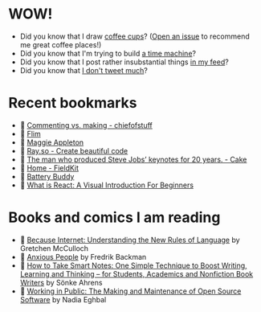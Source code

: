 # WOW!

- Did you know that I draw [coffee cups](https://papercups.mamuso.net/)? ([Open an issue](https://github.com/mamuso/papercups/issues) to recommend me great coffee places!)
- Did you know that I'm trying to build [a time machine](https://github.com/mamuso/fluxcapacitor)?
- Did you know that I post rather insubstantial things [in my feed](https://feed.mamuso.net/)?
- Did you know that [I don't tweet much](https://twitter.com/mamuso)?

# Recent bookmarks

- 👀 [Commenting vs. making - chiefofstuff](https://chiefofstuff.substack.com/p/commenting-vs-making)
- 👀 [Flim](https://beta.flim.ai/)
- 👀 [Maggie Appleton](https://maggieappleton.com/)
- 👀 [Ray.so - Create beautiful code](https://ray.so/)
- 👀 [The man who produced Steve Jobs’ keynotes for 20 years. - Cake](https://www.cake.co/conversations/jNZlq6j/the-man-who-produced-steve-jobs-keynotes-for-20-years)
- 👀 [Home - FieldKit](https://www.fieldkit.org/)
- 👀 [Battery Buddy](https://batterybuddy.app/)
- 👀 [What is React: A Visual Introduction For Beginners](https://learnreact.design/posts/what-is-react)


# Books and comics I am reading

- 📘 [Because Internet: Understanding the New Rules of Language](https://www.goodreads.com/book/show/37834053) by Gretchen McCulloch
- 📘 [Anxious People](https://www.goodreads.com/book/show/49534036) by Fredrik Backman
- 📘 [How to Take Smart Notes: One Simple Technique to Boost Writing, Learning and Thinking – for Students, Academics and Nonfiction Book Writers](https://www.goodreads.com/book/show/34507927) by Sönke Ahrens
- 📘 [Working in Public: The Making and Maintenance of Open Source Software](https://www.goodreads.com/book/show/54140556) by Nadia Eghbal

